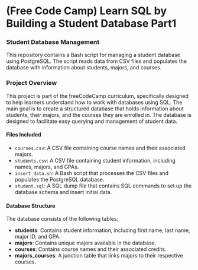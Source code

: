 # (Free Code Camp) Learn SQL by Building a Student Database Part1


### Student Database Management

This repository contains a Bash script for managing a student database using PostgreSQL. The script reads data from CSV files and populates the database with information about students, majors, and courses.

### Project Overview

This project is part of the freeCodeCamp curriculum, specifically designed to help learners understand how to work with databases using SQL. The main goal is to create a structured database that holds information about students, their majors, and the courses they are enrolled in. The database is designed to facilitate easy querying and management of student data.

#### Files Included

- `courses.csv`: A CSV file containing course names and their associated majors.
- `students.csv`: A CSV file containing student information, including names, majors, and GPAs.
- `insert_data.sh`: A Bash script that processes the CSV files and populates the PostgreSQL database.
- `student.sql`: A SQL dump file that contains SQL commands to set up the database schema and insert initial data.

#### Database Structure

The database consists of the following tables:

- **students**: Contains student information, including first name, last name, major ID, and GPA.
- **majors**: Contains unique majors available in the database.
- **courses**: Contains course names and their associated credits.
- **majors_courses**: A junction table that links majors to their respective courses.
